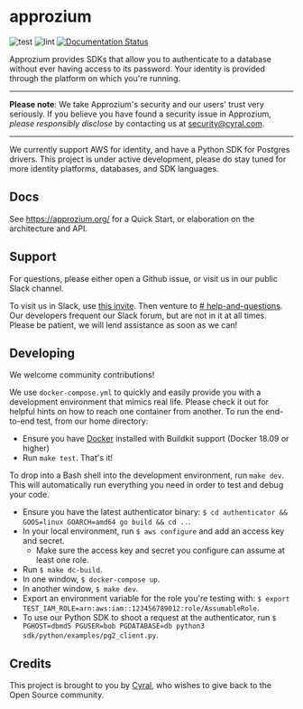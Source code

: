 # approzium

![test](https://github.com/approzium/approzium/workflows/test/badge.svg)
![lint](https://github.com/approzium/approzium/workflows/lint/badge.svg)
[![Documentation Status](https://readthedocs.org/projects/approzium/badge/?version=latest)](http://approzium.readthedocs.io/?badge=latest)

Approzium provides SDKs that allow you to authenticate to a database without ever having access to its password. Your
identity is provided through the platform on which you're running.

----

**Please note**: We take Approzium's security and our users' trust very seriously. If you believe you have found a security issue in Approzium, _please responsibly disclose_ by contacting us at [security@cyral.com](mailto:security@cyral.com).

----

We currently support AWS for identity, and have a Python SDK for Postgres drivers. This project is under active development, please
do stay tuned for more identity platforms, databases, and SDK languages.

## Docs

See https://approzium.org/ for a Quick Start, or elaboration on the architecture and API.

## Support

For questions, please either open a Github issue, or visit us in our public Slack channel.

To visit us in Slack, use [this invite](https://join.slack.com/t/approzium/shared_invite/zt-fg9bdcfa-H9YFnlg3XeosKyMIYadmcg). 
Then venture to [# help-and-questions](https://app.slack.com/client/T013VTLTTJ5/C013FTJPAN9).
Our developers frequent our Slack forum, but are not in it at all times. Please be patient, we will lend assistance as 
soon as we can!

## Developing

We welcome community contributions!

We use `docker-compose.yml` to quickly and easily provide you with a development environment that mimics real life. Please check it out for helpful hints on how to reach one container from another. To run the end-to-end test, from our home directory:
- Ensure you have [Docker](https://www.docker.com/) installed with Buildkit support (Docker 18.09 or higher)
- Run `make test`. That's it!

To drop into a Bash shell into the development environment, run `make dev`. This will automatically run everything you need in order to test and debug your code.
- Ensure you have the latest authenticator binary: `$ cd authenticator && GOOS=linux GOARCH=amd64 go build && cd ..`.
- In your local environment, run `$ aws configure` and add an access key and secret.
  - Make sure the access key and secret you configure can assume at least one role.
- Run `$ make dc-build`.
- In one window, `$ docker-compose up`.
- In another window, `$ make dev`.
- Export an environment variable for the role you're testing with: `$ export TEST_IAM_ROLE=arn:aws:iam::123456789012:role/AssumableRole`.
- To use our Python SDK to shoot a request at the authenticator, run
  `$ PGHOST=dbmd5 PGUSER=bob PGDATABASE=db python3 sdk/python/examples/pg2_client.py`.

## Credits

This project is brought to you by [Cyral](https://www.cyral.com/), who wishes to give back to the Open Source community.
